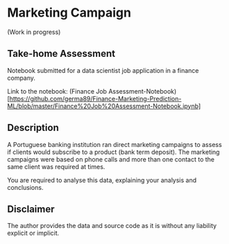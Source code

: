 # Marketing Campaign 
(Work in progress)

## Take-home Assessment
Notebook submitted for a data scientist job application in a finance company.

Link to the notebook: (Finance Job Assessment-Notebook)[https://github.com/germa89/Finance-Marketing-Prediction-ML/blob/master/Finance%20Job%20Assessment-Notebook.ipynb]

## Description
A Portuguese banking institution ran direct marketing campaigns to assess if clients would subscribe to a product (bank term deposit). The marketing campaigns were based on phone calls and more than one contact to the same client was required at times. 

You are required to analyse this data, explaining your analysis and conclusions.

## Disclaimer
The author provides the data and source code as it is without any liability explicit or implicit. 

